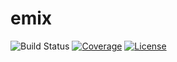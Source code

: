 # emix

![Build Status](https://github.com/icefed/emix/actions/workflows/go.yml/badge.svg)
[![Coverage](https://img.shields.io/codecov/c/github/icefed/emix)](https://codecov.io/gh/icefed/emix)
[![License](https://img.shields.io/github/license/icefed/emix)](./LICENSE)
